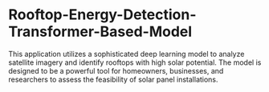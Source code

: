 # Rooftop-Energy-Detection-Transformer-Based-Model
This application utilizes a sophisticated deep learning model to analyze satellite imagery and identify rooftops with high solar potential. The model is designed to be a powerful tool for homeowners, businesses, and researchers to assess the feasibility of solar panel installations.
